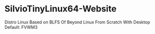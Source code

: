 # SilvioTinyLinux64-Website
Distro Linux Based on BLFS Of Beyond Linux From Scratch With Desktop Default: FVWM3
